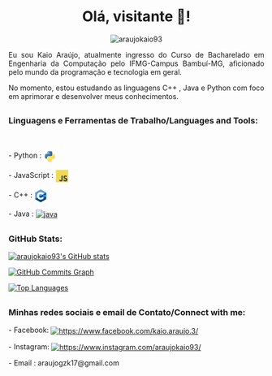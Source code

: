<h1 align="center">Olá, visitante 👋!</h1>
<p align="center">
  <img src="https://komarev.com/ghpvc/?username=araujokaio93&label=Visitas%20ao%20Perfil/Profile%20Views&color=b31919&style=flat-square" alt="araujokaio93"/>
</p>
<p align="justify">Eu sou Kaio Araújo, atualmente ingresso do Curso de Bacharelado em Engenharia da Computação pelo IFMG-Campus Bambuí-MG, aficionado pelo mundo da programação e tecnologia em geral.</p>
<p align="justify">No momento, estou estudando as linguagens C++ , Java e Python com foco em aprimorar e desenvolver meus conhecimentos.</p>

##
<h3 align="left">Linguagens e Ferramentas de Trabalho/Languages and Tools:</h3>
<br>
<p align="justify">
  - Python : 
  <a href="https://www.w3schools.com/python/" target="_blank" rel="noreferrer">
    <img align="center" src="https://raw.githubusercontent.com/devicons/devicon/master/icons/python/python-original.svg" alt="cplusplus" width="25" height="25"/>
  </a>
</p>
<p align="justify">
  - JavaScript : 
  <a href="https://www.w3schools.com/js/deafult.asp" target="_blank" rel="noreferrer">
    <img align="center" src="https://raw.githubusercontent.com/devicons/devicon/master/icons/javascript/javascript-original.svg" alt="cplusplus" width="25" height="25"/>
  </a>
</p>
<p align="justify">
  - C++ : 
  <a href="https://www.w3schools.com/cpp/" target="_blank" rel="noreferrer">
    <img align="center" src="https://raw.githubusercontent.com/devicons/devicon/master/icons/cplusplus/cplusplus-original.svg" alt="cplusplus" width="25" height="25"/>
  </a>
</p>
<p align="justify">
  - Java : 
  <a href="https://dev.java/" target="_blank" rel="noreferrer">
    <img align="center" src="https://cdn.jsdelivr.net/gh/devicons/devicon/icons/java/java-original-wordmark.svg" alt="java" width="25" height="25"/>
  </a>
</p>

##

<h3 align="left">GitHub Stats:</h3>

<a href="http://www.github.com/araujokaio93"><img src="https://github-readme-stats.vercel.app/api?username=araujokaio93&show_icons=true&hide=&count_private=true&title_color=0891b2&text_color=ffffff&icon_color=0891b2&bg_color=1c1917&hide_border=true&show_icons=true" alt="araujokaio93's GitHub stats" /></a>

<a href="http://www.github.com/araujokaio93"><img src="https://github-readme-activity-graph.cyclic.app/graph?username=araujokaio93&bg_color=1c1917&color=ffffff&line=0891b2&point=ffffff&area_color=1c1917&area=true&hide_border=true&custom_title=GitHub%20Commits%20Graph" alt="GitHub Commits Graph" /></a>

<a href="https://github.com/araujokaio93" align="left"><img src="https://github-readme-stats.vercel.app/api/top-langs/?username=araujokaio93&langs_count=10&title_color=0891b2&text_color=ffffff&icon_color=0891b2&bg_color=1c1917&hide_border=true&locale=en&custom_title=Top%20%Languages" alt="Top Languages" /></a>

##

<h3 align="left">Minhas redes sociais e email de Contato/Connect with me:</h3>
<p align="justify">
  - Facebook: 
  <a href="https://www.facebook.com/kaio.araujo.3/" target="blank">
    <img align="center" src="https://raw.githubusercontent.com/rahuldkjain/github-profile-readme-generator/master/src/images/icons/Social/facebook.svg" alt="https://www.facebook.com/kaio.araujo.3/" height="25" width="25"/>
  </a>
</p>
<p align="justify">
  - Instagram: 
  <a href="https://www.instagram.com/araujokaio93/" target="blank">
    <img align="center" src="https://raw.githubusercontent.com/rahuldkjain/github-profile-readme-generator/master/src/images/icons/Social/instagram.svg" alt="https://www.instagram.com/araujokaio93/" height="25" width="25"/>
  </a>
</p>
<p align="justify">- Email : araujogzk17@gmail.com</p
